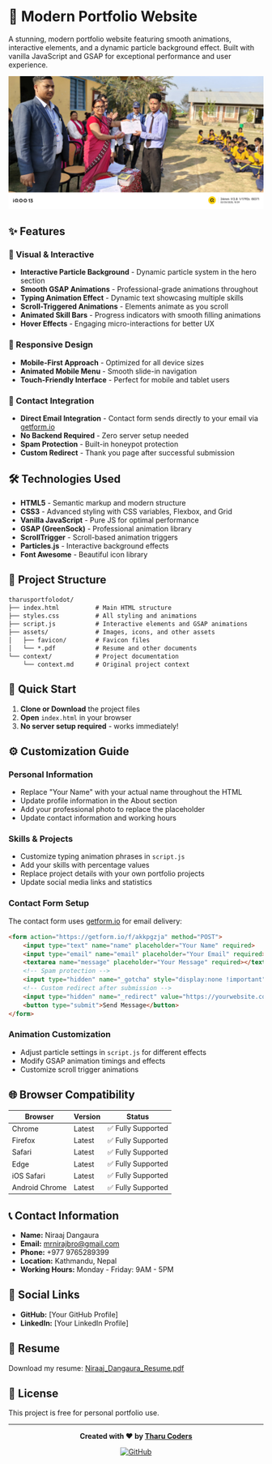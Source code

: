 # 🚀 Modern Portfolio Website

A stunning, modern portfolio website featuring smooth animations, interactive elements, and a dynamic particle background effect. Built with vanilla JavaScript and GSAP for exceptional performance and user experience.

![Portfolio Preview](assets/WhatsApp%20Image%202025-03-06%20at%2010.02.27%20PM.jpeg)

## ✨ Features

### 🎨 Visual & Interactive
- **Interactive Particle Background** - Dynamic particle system in the hero section
- **Smooth GSAP Animations** - Professional-grade animations throughout
- **Typing Animation Effect** - Dynamic text showcasing multiple skills
- **Scroll-Triggered Animations** - Elements animate as you scroll
- **Animated Skill Bars** - Progress indicators with smooth filling animations
- **Hover Effects** - Engaging micro-interactions for better UX

### 📱 Responsive Design
- **Mobile-First Approach** - Optimized for all device sizes
- **Animated Mobile Menu** - Smooth slide-in navigation
- **Touch-Friendly Interface** - Perfect for mobile and tablet users

### 📧 Contact Integration
- **Direct Email Integration** - Contact form sends directly to your email via [getform.io](https://getform.io)
- **No Backend Required** - Zero server setup needed
- **Spam Protection** - Built-in honeypot protection
- **Custom Redirect** - Thank you page after successful submission

## 🛠️ Technologies Used

- **HTML5** - Semantic markup and modern structure
- **CSS3** - Advanced styling with CSS variables, Flexbox, and Grid
- **Vanilla JavaScript** - Pure JS for optimal performance
- **GSAP (GreenSock)** - Professional animation library
- **ScrollTrigger** - Scroll-based animation triggers
- **Particles.js** - Interactive background effects
- **Font Awesome** - Beautiful icon library

## 📁 Project Structure

```
tharusportfolodot/
├── index.html          # Main HTML structure
├── styles.css          # All styling and animations
├── script.js           # Interactive elements and GSAP animations
├── assets/             # Images, icons, and other assets
│   ├── favicon/        # Favicon files
│   └── *.pdf           # Resume and other documents
└── context/            # Project documentation
    └── context.md      # Original project context
```

## 🚀 Quick Start

1. **Clone or Download** the project files
2. **Open** `index.html` in your browser
3. **No server setup required** - works immediately!

## ⚙️ Customization Guide

### Personal Information
- Replace "Your Name" with your actual name throughout the HTML
- Update profile information in the About section
- Add your professional photo to replace the placeholder
- Update contact information and working hours

### Skills & Projects
- Customize typing animation phrases in `script.js`
- Add your skills with percentage values
- Replace project details with your own portfolio projects
- Update social media links and statistics

### Contact Form Setup
The contact form uses [getform.io](https://getform.io) for email delivery:

```html
<form action="https://getform.io/f/akkpgzja" method="POST">
    <input type="text" name="name" placeholder="Your Name" required>
    <input type="email" name="email" placeholder="Your Email" required>
    <textarea name="message" placeholder="Your Message" required></textarea>
    <!-- Spam protection -->
    <input type="hidden" name="_gotcha" style="display:none !important">
    <!-- Custom redirect after submission -->
    <input type="hidden" name="_redirect" value="https://yourwebsite.com/thank-you.html">
    <button type="submit">Send Message</button>
</form>
```

### Animation Customization
- Adjust particle settings in `script.js` for different effects
- Modify GSAP animation timings and effects
- Customize scroll trigger animations

## 🌐 Browser Compatibility

| Browser | Version | Status |
|---------|---------|--------|
| Chrome | Latest | ✅ Fully Supported |
| Firefox | Latest | ✅ Fully Supported |
| Safari | Latest | ✅ Fully Supported |
| Edge | Latest | ✅ Fully Supported |
| iOS Safari | Latest | ✅ Fully Supported |
| Android Chrome | Latest | ✅ Fully Supported |

## 📞 Contact Information

- **Name:** Niraaj Dangaura
- **Email:** mrnirajbro@gmail.com
- **Phone:** +977 9765289399
- **Location:** Kathmandu, Nepal
- **Working Hours:** Monday - Friday: 9AM - 5PM

## 🔗 Social Links

- **GitHub:** [Your GitHub Profile]
- **LinkedIn:** [Your LinkedIn Profile]

## 📄 Resume

Download my resume: [Niraaj_Dangaura_Resume.pdf](assets/Niraaj_Dangaura_Resume.pdf)

## 📝 License

This project is free for personal portfolio use.

---

<div align="center">

**Created with ❤️ by [Tharu Coders](https://github.com/tharucodingyt)**

[![GitHub](https://img.shields.io/badge/GitHub-Follow-blue?style=social&logo=github)](https://github.com/tharucodingyt)

